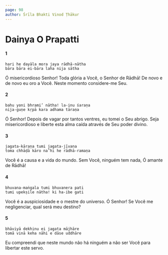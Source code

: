 ```yaml
---
page: 98
author: Śrīla Bhakti Vinod Ṭhākur
---
```


# Dainya O Prapatti

#### 1

    hari he dayāla mora jaya rādhā-nātha
    bāra bāra ei-bāra laha nija sātha

Ó misericordioso Senhor! Toda glória a Você, o Senhor de Rādhā! De novo e de novo eu oro a Você. Neste momento considere-me Seu.

#### 2

    bahu yoni bhrami’ nātha! la-inu śaraṇa
    nija-guṇe kṛpā kara adhama tāraṇa

Ó Senhor! Depois de vagar por tantos ventres, eu tomei o Seu abrigo. Seja misericordioso e liberte esta alma caída através de Seu poder divino.

#### 3

    jagata-kāraṇa tumi jagata-jīvana
    toma chhāḍā kāro na’hi he rādhā-ramaṇa

Você é a causa e a vida do mundo. Sem Você, ninguém tem nada, Ó amante de Rādhā!

#### 4

    bhuvana-maṅgala tumi bhuvanera pati
    tumi upekṣile nātha! ki ha-ibe gati

Você é a auspiciosidade e o mestre do universo. Ó Senhor! Se Você me negligenciar, qual será meu destino?

#### 5

    bhāviyā dekhinu ei jagata mājhāre
    tomā vinā keha nāhi e dāse uddhāre

Eu compreendi que neste mundo não há ninguém a não ser Você para libertar este servo.

